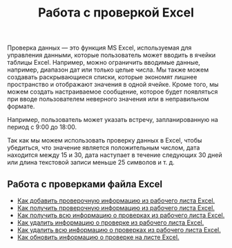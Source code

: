 ﻿---
title: Работа с проверкой Excel
second_title: Aspose.Cells Cloud Documen
linktitle: Проверка
type: docs
url: /ru/validations/
keywords: Working with validations on an Excel file
description: Aspose.Cells Cloud REST API поддерживает работу с валидациями в файле Excel. SDK поддерживает различные языки разработки, включая Android, C#, Go, Java, NodeJS, Perl, PHP, Python, Ruby и Swift.
weight: 100
kwords: Excel, Office Облако, REST API, Электронная таблица, PDF, CSV, Json, Markdown, Валидации
---
Проверка данных — это функция MS Excel, используемая для управления данными, которые пользователь может вводить в ячейки таблицы Excel. Например, можно ограничить вводимые данные, например, диапазон дат или только целые числа. Мы также можем создавать раскрывающиеся списки, которые экономят лишнее пространство и отображают значения в одной ячейке. Кроме того, мы можем создать настраиваемое сообщение, которое будет появляться при вводе пользователем неверного значения или в неправильном формате.

Например, пользователь может указать встречу, запланированную на период с 9:00 до 18:00.

Так как мы можем использовать проверку данных в Excel, чтобы убедиться, что значение является положительным числом, дата находится между 15 и 30, дата наступает в течение следующих 30 дней или длина текстовой записи меньше 25 символов и т. д.

## Работа с проверками файла Excel

- [Как добавить проверочную информацию из рабочего листа Excel.](/cells/ru/validations/delete/)
- [Как получить проверочную информацию из рабочего листа Excel.](/cells/ru/validations/get/)
- [Как получить всю информацию о проверках из рабочего листа Excel.](/cells/ru/validations/get-all/)
- [Как удалить информацию о проверке из рабочего листа Excel.](/cells/ru/validations/delete/)
- [Как удалить всю информацию о проверках из рабочего листа Excel.](/cells/ru/validations/clear/)
- [Как обновить информацию о проверке на листе Excel.](/cells/ru/validations/update/)
